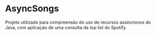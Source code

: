 # AsyncSongs

Projeto utilizado para compreensão do uso de recursos assíncronos do Java, com aplicação de uma consulta da top list do Spotify.
